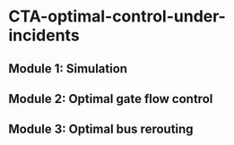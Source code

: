 # CTA-optimal-control-under-incidents

## Module 1: Simulation

## Module 2: Optimal gate flow control

## Module 3: Optimal bus rerouting
